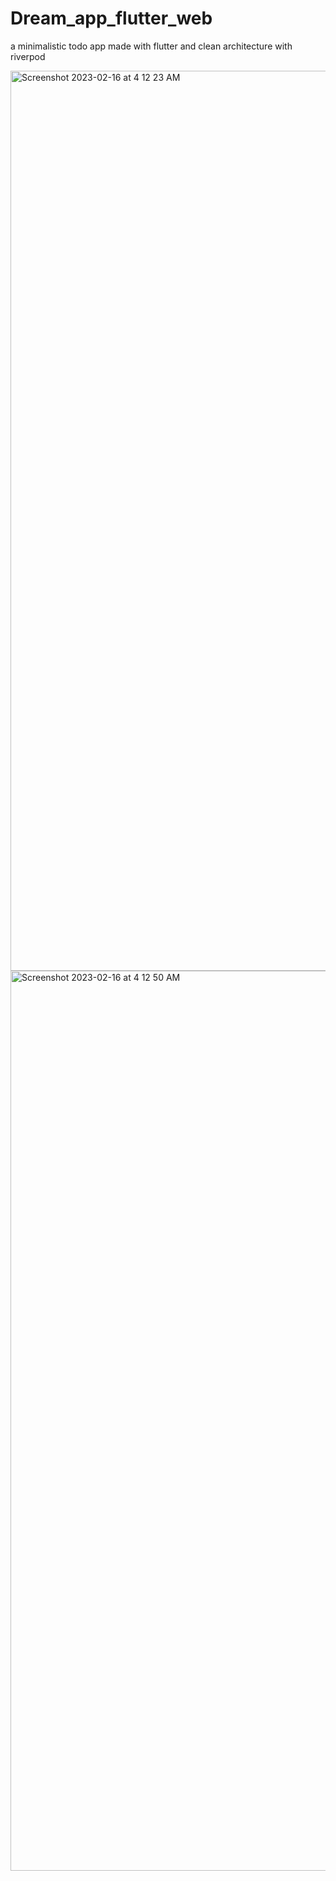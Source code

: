 # Dream_app_flutter_web
a minimalistic todo app made with flutter and clean architecture with riverpod



<img width="1440" alt="Screenshot 2023-02-16 at 4 12 23 AM" src="https://user-images.githubusercontent.com/56641192/219329903-7f0beedf-0ccd-41b1-85f5-eb4a306c7f98.png">
<img width="1440" alt="Screenshot 2023-02-16 at 4 12 50 AM" src="https://user-images.githubusercontent.com/56641192/219329957-1542603d-e570-4fc6-a5b9-6cb32b6a492e.png">

